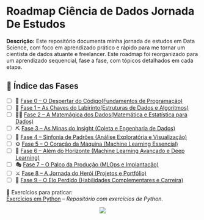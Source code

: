 # Roadmap Ciência de Dados Jornada De Estudos

**Descrição:** Este repositório documenta minha jornada de estudos em Data Science, com
foco em aprendizado prático e rápido para me tornar um cientista de dados atuante e
freelancer. Este roadmap foi reorganizado para um aprendizado sequencial, fase a fase,
com tópicos detalhados em cada etapa.

## 🧭 Índice das Fases

- [ ] 🌱 [Fase 0 – O Despertar do Código(Fundamentos de Programação)](fase0/README.md)
- [ ] 🔐 [Fase 1 – As Chaves do Labirinto(Estruturas de Dados e Algoritmos)](fase1/README.md)
- [ ] 🧙‍♂️ [Fase 2 – A Matemágica dos Dados(Matemática e Estatística para Dados)](fase2/README.md)
- [ ] ⛏️ [Fase 3 – As Minas do Insight (Coleta e Engenharia de Dados)](fase3/README.md)
- [ ] 🎼 [Fase 4 – Sinfonia de Padrões (Análise Exploratória e Visualização)](fase4/README.md)
- [ ] ⚙️ [Fase 5 – O Coração da Máquina (Machine Learning Essencial)](fase5/README.md)
- [ ] 🚀 [Fase 6 – Além do Horizonte (Machine Learning Avançado e Deep Learning)](fase6/README.md)
- [ ] 🎭 [Fase 7 – O Palco da Produção (MLOps e Implantação)](fase7/README.md)
- [ ] ⚔️ [Fase 8 – A Jornada do Herói (Projetos e Portfólio)](fase8/README.md)
- [ ] 🧩 [Fase 9 – O Elo Perdido (Habilidades Complementares e Carreira)](fase9/README.md)

📝 Exercícios para praticar:  
[Exercícios em Python](https://github.com/LopesHPedro/python-exercises) – *Repositório com exercícios de Python.*

<p align="center">
  <img src="https://media1.tenor.com/m/R-szfKd2_OgAAAAd/aum-animation-andy-pirki.gif"/>
</p>